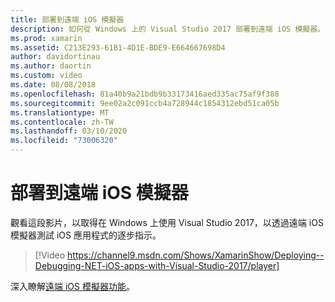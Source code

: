 ```yaml
---
title: 部署到遠端 iOS 模擬器
description: 如何從 Windows 上的 Visual Studio 2017 部署到遠端 iOS 模擬器。
ms.prod: xamarin
ms.assetid: C213E293-61B1-4D1E-BDE9-E664667698D4
author: davidortinau
ms.author: daortin
ms.custom: video
ms.date: 08/08/2018
ms.openlocfilehash: 81a40b9a21bdb9b33173416aed335ac75af9f388
ms.sourcegitcommit: 9ee02a2c091ccb4a728944c1854312ebd51ca05b
ms.translationtype: MT
ms.contentlocale: zh-TW
ms.lasthandoff: 03/10/2020
ms.locfileid: "73006320"
---
```

# <a name="deploy-to-the-remoted-ios-simulator"></a>部署到遠端 iOS 模擬器

觀看這段影片，以取得在 Windows 上使用 Visual Studio 2017，以透過遠端 iOS 模擬器測試 iOS 應用程式的逐步指示。

> [!Video https://channel9.msdn.com/Shows/XamarinShow/Deploying--Debugging-NET-iOS-apps-with-Visual-Studio-2017/player]

深入瞭解[遠端 iOS 模擬器功能](index.md)。
